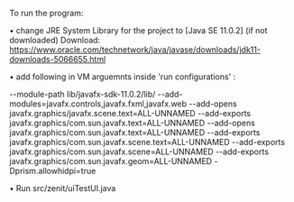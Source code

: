To run the program:

• change JRE System Library for the project to [Java SE 11.0.2]
(if not downloaded)
Download:  https://www.oracle.com/technetwork/java/javase/downloads/jdk11-downloads-5066655.html

• add following in VM arguemnts inside 'run configurations' :

--module-path lib/javafx-sdk-11.0.2/lib/ --add-modules=javafx.controls,javafx.fxml,javafx.web
 --add-opens
javafx.graphics/javafx.scene.text=ALL-UNNAMED
--add-exports
javafx.graphics/com.sun.javafx.text=ALL-UNNAMED
--add-opens
javafx.graphics/com.sun.javafx.text=ALL-UNNAMED
--add-exports
javafx.graphics/com.sun.javafx.scene.text=ALL-UNNAMED
--add-exports
javafx.graphics/com.sun.javafx.scene=ALL-UNNAMED
--add-exports
javafx.graphics/com.sun.javafx.geom=ALL-UNNAMED
-Dprism.allowhidpi=true

• Run src/zenit/uiTestUI.java 
